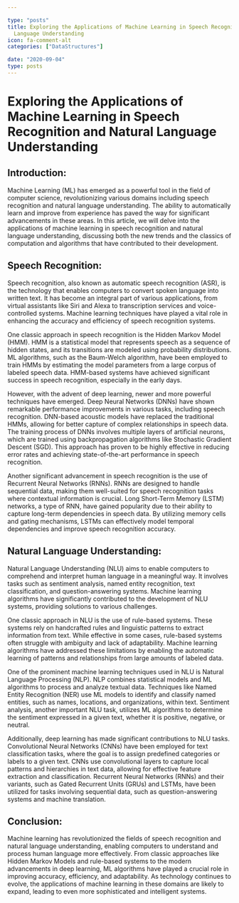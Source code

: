 ```yaml
---

type: "posts"
title: Exploring the Applications of Machine Learning in Speech Recognition and Natural
  Language Understanding
icon: fa-comment-alt
categories: ["DataStructures"]

date: "2020-09-04"
type: posts
---
```





# Exploring the Applications of Machine Learning in Speech Recognition and Natural Language Understanding

## Introduction:
Machine Learning (ML) has emerged as a powerful tool in the field of computer science, revolutionizing various domains including speech recognition and natural language understanding. The ability to automatically learn and improve from experience has paved the way for significant advancements in these areas. In this article, we will delve into the applications of machine learning in speech recognition and natural language understanding, discussing both the new trends and the classics of computation and algorithms that have contributed to their development.

## Speech Recognition:
Speech recognition, also known as automatic speech recognition (ASR), is the technology that enables computers to convert spoken language into written text. It has become an integral part of various applications, from virtual assistants like Siri and Alexa to transcription services and voice-controlled systems. Machine learning techniques have played a vital role in enhancing the accuracy and efficiency of speech recognition systems.

One classic approach in speech recognition is the Hidden Markov Model (HMM). HMM is a statistical model that represents speech as a sequence of hidden states, and its transitions are modeled using probability distributions. ML algorithms, such as the Baum-Welch algorithm, have been employed to train HMMs by estimating the model parameters from a large corpus of labeled speech data. HMM-based systems have achieved significant success in speech recognition, especially in the early days.

However, with the advent of deep learning, newer and more powerful techniques have emerged. Deep Neural Networks (DNNs) have shown remarkable performance improvements in various tasks, including speech recognition. DNN-based acoustic models have replaced the traditional HMMs, allowing for better capture of complex relationships in speech data. The training process of DNNs involves multiple layers of artificial neurons, which are trained using backpropagation algorithms like Stochastic Gradient Descent (SGD). This approach has proven to be highly effective in reducing error rates and achieving state-of-the-art performance in speech recognition.

Another significant advancement in speech recognition is the use of Recurrent Neural Networks (RNNs). RNNs are designed to handle sequential data, making them well-suited for speech recognition tasks where contextual information is crucial. Long Short-Term Memory (LSTM) networks, a type of RNN, have gained popularity due to their ability to capture long-term dependencies in speech data. By utilizing memory cells and gating mechanisms, LSTMs can effectively model temporal dependencies and improve speech recognition accuracy.

## Natural Language Understanding:
Natural Language Understanding (NLU) aims to enable computers to comprehend and interpret human language in a meaningful way. It involves tasks such as sentiment analysis, named entity recognition, text classification, and question-answering systems. Machine learning algorithms have significantly contributed to the development of NLU systems, providing solutions to various challenges.

One classic approach in NLU is the use of rule-based systems. These systems rely on handcrafted rules and linguistic patterns to extract information from text. While effective in some cases, rule-based systems often struggle with ambiguity and lack of adaptability. Machine learning algorithms have addressed these limitations by enabling the automatic learning of patterns and relationships from large amounts of labeled data.

One of the prominent machine learning techniques used in NLU is Natural Language Processing (NLP). NLP combines statistical models and ML algorithms to process and analyze textual data. Techniques like Named Entity Recognition (NER) use ML models to identify and classify named entities, such as names, locations, and organizations, within text. Sentiment analysis, another important NLU task, utilizes ML algorithms to determine the sentiment expressed in a given text, whether it is positive, negative, or neutral.

Additionally, deep learning has made significant contributions to NLU tasks. Convolutional Neural Networks (CNNs) have been employed for text classification tasks, where the goal is to assign predefined categories or labels to a given text. CNNs use convolutional layers to capture local patterns and hierarchies in text data, allowing for effective feature extraction and classification. Recurrent Neural Networks (RNNs) and their variants, such as Gated Recurrent Units (GRUs) and LSTMs, have been utilized for tasks involving sequential data, such as question-answering systems and machine translation.

## Conclusion:
Machine learning has revolutionized the fields of speech recognition and natural language understanding, enabling computers to understand and process human language more effectively. From classic approaches like Hidden Markov Models and rule-based systems to the modern advancements in deep learning, ML algorithms have played a crucial role in improving accuracy, efficiency, and adaptability. As technology continues to evolve, the applications of machine learning in these domains are likely to expand, leading to even more sophisticated and intelligent systems.